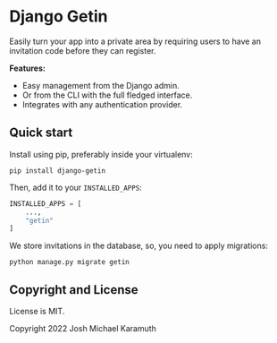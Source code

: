 # Django Getin

Easily turn your app into a private area by requiring users to
have an invitation code before they can register.

**Features:**

- Easy management from the Django admin.
- Or from the CLI with the full fledged interface.
- Integrates with any authentication provider.

## Quick start

Install using pip, preferably inside your virtualenv:

```shell
pip install django-getin
```

Then, add it to your `INSTALLED_APPS`:

```python
INSTALLED_APPS = [
    ...,
    "getin"
]
```

We store invitations in the database, so, you need to apply migrations:

```shell
python manage.py migrate getin
```

## Copyright and License

License is MIT.

Copyright 2022 Josh Michael Karamuth